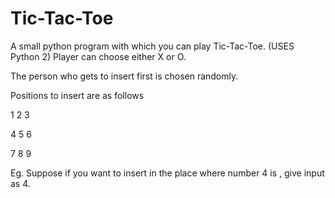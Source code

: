 # Tic-Tac-Toe
A small python program with which you can play Tic-Tac-Toe.
(USES Python 2)
Player can choose either X or O.

The person who gets to insert first is chosen randomly.

Positions to insert are as follows

1 2 3

4 5 6 

7 8 9

Eg.
Suppose if you want to insert in the place where number 4 is , give input as 4.
